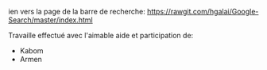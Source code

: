 ien vers la page de la barre de recherche: https://rawgit.com/hgalai/Google-Search/master/index.html

Travaille effectué avec l'aimable aide et participation de:
- Kabom
- Armen
